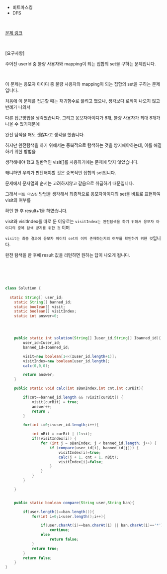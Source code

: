 * 비트마스킹
* DFS


<br/>


[문제 링크](https://programmers.co.kr/learn/courses/30/lessons/64064)

<br/>

[요구사항]

주어진 userId 중 불량 사용자와 mapping이 되는 집합의 set을 구하는 문제입니다.

<br/>

이 문제는 응모자 아이디 중 불량 사용자와 mapping이 되는 집합의 set을 구하는 문제입니다.

처음에 이 문제를 접근할 때는 재귀함수로 풀려고 했으나, 생각보다 로직이 나오지 않고 반례가 나와서

다른 접근방법을 생각했습니다. 그리고 응모자아이디가 8개, 불량 사용자가 최대 8개가 나올 수 있기때문에

완전 탐색을 해도 괜찮다고 생각을 했습니다. 

하지만 완전탐색을 하기 위해서는 중복적으로 탐색하는 것을 방지해야하는데, 이를 해결하기 위한 방법을 

생각해내야 했고 일반적인 visit[]를 사용하기에는 문제에 맞지 않았습니다.

왜냐하면 우리가 판단해야할 것은 중복적인 집합의 set입니다.

문제에서 문자열의 순서는 고려하지않고 같음으로 취급하기 때문입니다.

그래서 `비트 마스킹` 방법을 생각해서 최종적으로 응모자아이디의 set을 비트로 표현하여 visit의 여부를 

확인 한 후 result+1을 하였습니다.


visit와 visitIndex를 따로 둔 이유로는 `visitIndex는 완전탐색을 하기 위해서 응모자 아이디의 중복 탐색 방지를 위한 것` 이며

`visit는 최종 결과에 응모자 아이디 set이 이미 존재하는지의 여부를 확인하기 위한 것`입니다.


완전 탐색을 한 후에 result 값을 리턴하면 원하는 답이 나오게 됩니다.





<br/> <br/>

```java


class Solution {
    
  static String[] user_id;
    static String[] banned_id;
    static boolean[] visit;
    static boolean[] visitIndex;
    static int answer=0;




    public static int solution(String[] Iuser_id,String[] Ibanned_id){
        user_id=Iuser_id;
        banned_id=Ibanned_id;

        visit=new boolean[1<<(Iuser_id.length+1)];
        visitIndex=new boolean[user_id.length];
        calc(0,0,0);

        return answer;
    }

    public static void calc(int sBanIndex,int cnt,int curBit){

        if(cnt==banned_id.length && !visit[curBit]) {
            visit[curBit] = true;
            answer++;
            return ;
        }

        for(int i=0;i<user_id.length;i++){

            int nBit = curBit | (1<<i);
            if(!visitIndex[i]) {
                for (int j = sBanIndex; j < banned_id.length; j++) {
                    if (compare(user_id[i], banned_id[j])) {
                        visitIndex[i]=true;
                        calc(j + 1, cnt + 1, nBit);
                        visitIndex[i]=false;
                    }
                }
            }
        }

    }


    public static boolean compare(String user,String ban){

        if(user.length()==ban.length()){
            for(int i=0;i<user.length();i++){

                if(user.charAt(i)==ban.charAt(i) || ban.charAt(i)=='*')
                    continue;
                else
                    return false;
            }
            return true;
        }
        return false;
    }
}


```